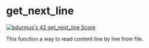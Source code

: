 # get_next_line

[![bdurmus's 42 get_next_line Score](https://badge42.vercel.app/api/v2/cl6z2b7h700110hmaifbxnscx/project/2506163)](https://github.com/JaeSeoKim/badge42)

This function a way to read content line by line from file.

